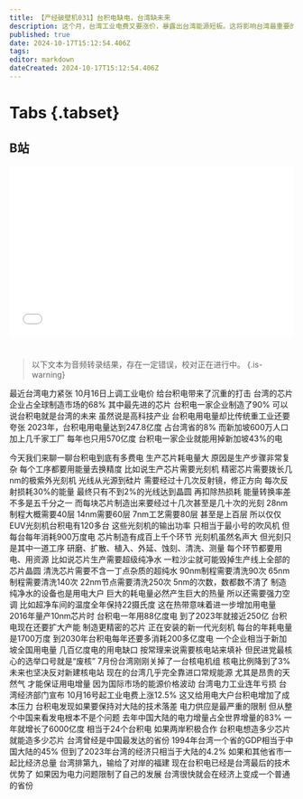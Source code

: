 ```yaml
---
title: 【产经破壁机031】台积电缺电，台湾缺未来
description: 这个月，台湾工业电费又要涨价，暴露出台湾能源短板。这将影响台湾最重要的企业——台积电。台积电到底有多费电？这些电都用在了哪里？
published: true
date: 2024-10-17T15:12:54.406Z
tags: 
editor: markdown
dateCreated: 2024-10-17T15:12:54.406Z
---
```


# Tabs {.tabset}

## B站

<div style="position: relative; padding: 30% 45%;">
<iframe style="position: absolute; width: 100%; height: 100%; left: 0; top: 0;" src="//player.bilibili.com/player.html?&bvid=BV1b9yNY7EEr&page=1&as_wide=1&high_quality=1&danmaku=1&autoplay=0" scrolling="no" border="0" frameborder="no" framespacing="0" allowfullscreen="true"></iframe>
</div>


#

> 以下文本为音频转录结果，存在一定错误，校对正在进行中。
{.is-warning}

最近台湾电力紧张
10月16日上调工业电价
给台积电带来了沉重的打击
台湾的芯片企业占全球制造市场的68%
其中最先进的芯片
台积电一家企业制造了90%
可以说台积电就是台湾的未来
虽然说是高科技产业
台积电用电量却比传统重工业还要夸张
2023年，台积电用电量达到247.8亿度
占台湾省的8%
而新加坡600万人口
加上几千家工厂
每年也只用570亿度
台积电一家企业就能用掉新加坡43%的电

今天我们来聊一聊台积电到底有多费电
生产芯片耗电量大
原因是生产步骤非常复杂
每个工序都要用能量去换精度
比如说生产芯片需要光刻机
精密芯片需要拨长几nm的极紫外光刻机
光线从光源到硅片
需要经过十几次反射镜，修正方向
每次反射损耗30%的能量
最终只有不到2%的光线达到晶圆
再扣除热损耗
能量转换率差不多是五千分之一
而每块芯片制造出来要经过十几次甚至是几十次的光刻
28nm制程大概需要40层
14nm需要60层
7nm工艺需要80层
甚至是上百层
所以仅仅EUV光刻机台积电有120多台
这些光刻机的输出功率
只相当于最小号的吹风机
但每台每年消耗900万度电
芯片制造有成百上千个环节
光刻机虽然名声大
但光刻只是其中一道工序
研磨、扩散、植入、外延、蚀刻、清洗、测量
每个环节都要用电、用资源
比如说芯片生产需要超级纯净水
一粒沙尘就可能毁掉生产线上全部的芯片晶圆
清洗芯片需要不含一丁点杂质的超纯水
90nm制程需要清洗90次
65nm制程需要清洗140次
22nm节点需要清洗250次
5nm的次数，数都数不清了
制造纯净水的设备也是用电大户
巨大的耗电量必然产生巨大的热量
所以还需要强力空调
比如超净车间的温度全年保持22摄氏度
这在热带意味着进一步增加用电量
2016年量产10nm芯片时
台积电一年用88亿度电
到了2023年就接近250亿
台积电现在还要扩大产能
制造更精密的芯片
正在安装的新一代光刻机
每台的年耗电量是1700万度
到2030年台积电每年还要多消耗200多亿度电
一个企业相当于新加坡全国用电量
几百亿度电的用电缺口
按常理来说需要核电站来填补
但民进党最核心的选举口号就是“废核”
7月份台湾刚刚关掉了一台核电机组
核电比例降到了3%
未来也坚决反对新建核电站
现在的台湾几乎完全靠进口常规能源
尤其是昂贵的天然气
才能保证用电增量
因为国际市场的能源价格波动
台湾电力工业连年亏损
台湾经济部门宣布
10月16号起工业电费上涨12.5%
这又给用电大户台积电增加了成本压力
台积电发现如果要保持对大陆的技术落差
电力供应是最严重的限制
但从整个中国来看发电根本不是个问题
去年中国大陆的电力增量占全世界增量的83%
一年就增长了6000亿度
相当于24个台积电
如果两岸积极合作
台积电想造多少芯片就能造多少芯片
台湾曾经是中国最发达的省份
1994年台湾一个省的GDP相当于中国大陆的45%
但到了2023年台湾的经济只相当于大陆的4.2%
如果和其他省市一起比经济总量
台湾排第九，输给了对岸的福建
现在台积电已经是台湾最后的技术优势了
如果因为电力问题限制了自己的发展
台湾很快就会在经济上变成一个普通的省份